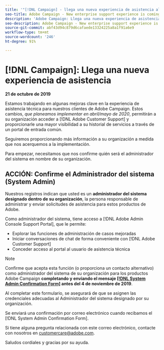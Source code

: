 ```yaml
---
title: '"[!DNL Campaign] - llega una nueva experiencia de asistencia al cliente"'
seo-title: Adobe Campaign - New enterprise support experience is coming
description: 'Adobe Campaign: Llega una nueva experiencia de asistencia empresarial'
seo-description: Adobe Campaign - New enterprise support experience is coming
source-git-commit: abf43d94c879d6cafaede13324225a8a1f91a6e9
workflow-type: tm+mt
source-wordcount: '246'
ht-degree: 91%

---
```



# [!DNL Campaign]: Llega una nueva experiencia de asistencia

**21 de octubre de 2019**

Estamos trabajando en algunas mejoras clave en la experiencia de asistencia técnica para nuestros clientes de Adobe Campaign. Estos cambios, *que planeamos implementar en abril/mayo de 2020*, permitirán a su organización acceder a [!DNL Adobe Customer Support] y proporcionarle una mayor visibilidad a su historial de servicios a través de un portal de entrada común.

Seguiremos proporcionando más información a su organización a medida que nos acerquemos a la implementación.

Para empezar, necesitamos que nos confirme quién será el administrador del sistema en nombre de su organización.

## ACCIÓN: Confirme el Administrador del sistema (System Admin)

Nuestros registros indican que usted es un **administrador del sistema designado dentro de su organización**, la persona responsable de administrar y enviar solicitudes de asistencia para estos productos de Adobe.

Como administrador del sistema, tiene acceso a [!DNL Adobe Admin Console Support Portal], que le permite:

* Explorar las funciones de administración de casos mejoradas
* Iniciar conversaciones de chat de forma conveniente con [!DNL Adobe Customer Support]
* Conceder acceso al portal al usuario de asistencia técnica

>[!NOTE]
>
>Confirme que acepta esta función (o proporciona un contacto alternativo) como administrador del sistema de su organización para los productos Adobe Campaign **completando y enviando el mensaje [[!DNL System Admin Confirmation Form]](https://adobe.allegiancetech.com/cgi-bin/qwebcorporate.dll?idx=SSSVH6) antes del 4 de noviembre de 2019**.
>
>Al completar este formulario, se asegurará de que se asignen las credenciales adecuadas al Administrador del sistema designado por su organización.

Se enviará una confirmación por correo electrónico cuando recibamos el [!DNL System Admin Confirmation Form].

Si tiene alguna pregunta relacionada con este correo electrónico, contacte con nosotros en customercare@adobe.com.

Saludos cordiales y gracias por su ayuda.
